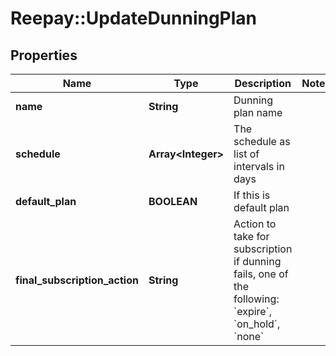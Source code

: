 # Reepay::UpdateDunningPlan

## Properties
Name | Type | Description | Notes
------------ | ------------- | ------------- | -------------
**name** | **String** | Dunning plan name | 
**schedule** | **Array&lt;Integer&gt;** | The schedule as list of intervals in days | 
**default_plan** | **BOOLEAN** | If this is default plan | 
**final_subscription_action** | **String** | Action to take for subscription if dunning fails, one of the following: &#x60;expire&#x60;, &#x60;on_hold&#x60;, &#x60;none&#x60; | 



